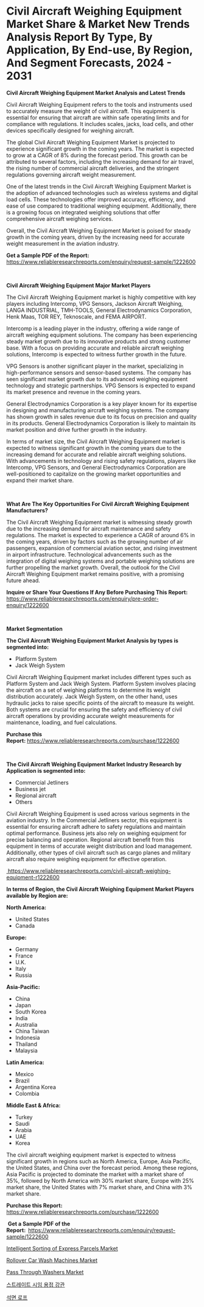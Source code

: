 <p><h1>Civil Aircraft Weighing Equipment Market Share & Market New Trends Analysis Report By Type, By Application, By End-use, By Region, And Segment Forecasts, 2024 - 2031</h1></p><p><strong>Civil Aircraft Weighing Equipment Market Analysis and Latest Trends</strong></p>
<p><p>Civil Aircraft Weighing Equipment refers to the tools and instruments used to accurately measure the weight of civil aircraft. This equipment is essential for ensuring that aircraft are within safe operating limits and for compliance with regulations. It includes scales, jacks, load cells, and other devices specifically designed for weighing aircraft.</p><p>The global Civil Aircraft Weighing Equipment Market is projected to experience significant growth in the coming years. The market is expected to grow at a CAGR of 8% during the forecast period. This growth can be attributed to several factors, including the increasing demand for air travel, the rising number of commercial aircraft deliveries, and the stringent regulations governing aircraft weight measurement.</p><p>One of the latest trends in the Civil Aircraft Weighing Equipment Market is the adoption of advanced technologies such as wireless systems and digital load cells. These technologies offer improved accuracy, efficiency, and ease of use compared to traditional weighing equipment. Additionally, there is a growing focus on integrated weighing solutions that offer comprehensive aircraft weighing services.</p><p>Overall, the Civil Aircraft Weighing Equipment Market is poised for steady growth in the coming years, driven by the increasing need for accurate weight measurement in the aviation industry.</p></p>
<p><strong>Get a Sample PDF of the Report:&nbsp;</strong> <a href="https://www.reliableresearchreports.com/enquiry/request-sample/1222600">https://www.reliableresearchreports.com/enquiry/request-sample/1222600</a></p>
<p>&nbsp;</p>
<p><strong>Civil Aircraft Weighing Equipment Major Market Players</strong></p>
<p><p>The Civil Aircraft Weighing Equipment market is highly competitive with key players including Intercomp, VPG Sensors, Jackson Aircraft Weighing, LANGA INDUSTRIAL, TMH-TOOLS, General Electrodynamics Corporation, Henk Maas, TOR REY, Teknoscale, and FEMA AIRPORT. </p><p>Intercomp is a leading player in the industry, offering a wide range of aircraft weighing equipment solutions. The company has been experiencing steady market growth due to its innovative products and strong customer base. With a focus on providing accurate and reliable aircraft weighing solutions, Intercomp is expected to witness further growth in the future.</p><p>VPG Sensors is another significant player in the market, specializing in high-performance sensors and sensor-based systems. The company has seen significant market growth due to its advanced weighing equipment technology and strategic partnerships. VPG Sensors is expected to expand its market presence and revenue in the coming years.</p><p>General Electrodynamics Corporation is a key player known for its expertise in designing and manufacturing aircraft weighing systems. The company has shown growth in sales revenue due to its focus on precision and quality in its products. General Electrodynamics Corporation is likely to maintain its market position and drive further growth in the industry.</p><p>In terms of market size, the Civil Aircraft Weighing Equipment market is expected to witness significant growth in the coming years due to the increasing demand for accurate and reliable aircraft weighing solutions. With advancements in technology and rising safety regulations, players like Intercomp, VPG Sensors, and General Electrodynamics Corporation are well-positioned to capitalize on the growing market opportunities and expand their market share.</p></p>
<p>&nbsp;</p>
<p><strong>What Are The Key Opportunities For Civil Aircraft Weighing Equipment Manufacturers?</strong></p>
<p><p>The Civil Aircraft Weighing Equipment market is witnessing steady growth due to the increasing demand for aircraft maintenance and safety regulations. The market is expected to experience a CAGR of around 6% in the coming years, driven by factors such as the growing number of air passengers, expansion of commercial aviation sector, and rising investment in airport infrastructure. Technological advancements such as the integration of digital weighing systems and portable weighing solutions are further propelling the market growth. Overall, the outlook for the Civil Aircraft Weighing Equipment market remains positive, with a promising future ahead.</p></p>
<p><strong>Inquire or Share Your Questions If Any Before Purchasing This Report:</strong> <a href="https://www.reliableresearchreports.com/enquiry/pre-order-enquiry/1222600">https://www.reliableresearchreports.com/enquiry/pre-order-enquiry/1222600</a></p>
<p>&nbsp;</p>
<p><strong>Market Segmentation</strong></p>
<p><strong>The Civil Aircraft Weighing Equipment Market Analysis by types is segmented into:</strong></p>
<p><ul><li>Platform System</li><li>Jack Weigh System</li></ul></p>
<p><p>Civil Aircraft Weighing Equipment market includes different types such as Platform System and Jack Weigh System. Platform System involves placing the aircraft on a set of weighing platforms to determine its weight distribution accurately. Jack Weigh System, on the other hand, uses hydraulic jacks to raise specific points of the aircraft to measure its weight. Both systems are crucial for ensuring the safety and efficiency of civil aircraft operations by providing accurate weight measurements for maintenance, loading, and fuel calculations.</p></p>
<p><strong>Purchase this Report:&nbsp;</strong><a href="https://www.reliableresearchreports.com/purchase/1222600">https://www.reliableresearchreports.com/purchase/1222600</a></p>
<p>&nbsp;</p>
<p><strong>The Civil Aircraft Weighing Equipment Market Industry Research by Application is segmented into:</strong></p>
<p><ul><li>Commercial Jetliners</li><li>Business jet</li><li>Regional aircraft</li><li>Others</li></ul></p>
<p><p>Civil Aircraft Weighing Equipment is used across various segments in the aviation industry. In the Commercial Jetliners sector, this equipment is essential for ensuring aircraft adhere to safety regulations and maintain optimal performance. Business jets also rely on weighing equipment for precise balancing and operation. Regional aircraft benefit from this equipment in terms of accurate weight distribution and load management. Additionally, other types of civil aircraft such as cargo planes and military aircraft also require weighing equipment for effective operation.</p></p>
<p><a href="https://www.reliableresearchreports.com/civil-aircraft-weighing-equipment-r1222600">&nbsp;https://www.reliableresearchreports.com/civil-aircraft-weighing-equipment-r1222600</a></p>
<p><strong>In terms of Region, the Civil Aircraft Weighing Equipment Market Players available by Region are:</strong></p>
<p>
    <p> <strong> North America: </strong>
        <ul>
            <li>United States</li>
            <li>Canada</li>
        </ul>
        </p> 
    <p> <strong> Europe: </strong>
        <ul>
            <li>Germany</li>
            <li>France</li>
            <li>U.K.</li>
            <li>Italy</li>
            <li>Russia</li>
        </ul>
        </p> 
    <p> <strong> Asia-Pacific: </strong>
        <ul>
            <li>China</li>
            <li>Japan</li>
            <li>South Korea</li>
            <li>India</li>
            <li>Australia</li>
            <li>China Taiwan</li>
            <li>Indonesia</li>
            <li>Thailand</li>
            <li>Malaysia</li>
        </ul>
        </p> 
    <p> <strong> Latin America: </strong>
        <ul>
            <li>Mexico</li>
            <li>Brazil</li>
            <li>Argentina Korea</li>
            <li>Colombia</li>
        </ul>
        </p> 
    <p> <strong> Middle East & Africa: </strong>
        <ul>
            <li>Turkey</li>
            <li>Saudi</li>
            <li>Arabia</li>
            <li>UAE</li>
            <li>Korea</li>
        </ul>
    </p>
    </p>
<p><p>The civil aircraft weighing equipment market is expected to witness significant growth in regions such as North America, Europe, Asia Pacific, the United States, and China over the forecast period. Among these regions, Asia Pacific is projected to dominate the market with a market share of 35%, followed by North America with 30% market share, Europe with 25% market share, the United States with 7% market share, and China with 3% market share.</p></p>
<p><strong>Purchase this Report: </strong><a href="https://www.reliableresearchreports.com/purchase/1222600">https://www.reliableresearchreports.com/purchase/1222600</a></p>
<p>&nbsp;<strong>Get a Sample PDF of the Report:&nbsp;&nbsp;</strong><a href="https://www.reliableresearchreports.com/enquiry/request-sample/1222600">https://www.reliableresearchreports.com/enquiry/request-sample/1222600</a></p>
<p><strong></strong></p>
<p><p><a href="https://github.com/joanneharris67856/Market-Research-Report-List-1/blob/main/intelligent-sorting-of-express-parcels-market.md">Intelligent Sorting of Express Parcels Market</a></p><p><a href="https://github.com/BriaAbshire/Market-Research-Report-List-1/blob/main/rollover-car-wash-machines-market.md">Rollover Car Wash Machines Market</a></p><p><a href="https://github.com/carlLane655/Market-Research-Report-List-1/blob/main/pass-through-washers-market.md">Pass Through Washers Market</a></p><p><a href="https://github.com/ThomasElmes2022/Market-Research-Report-List-2/blob/main/583560672874.md">스트레이트 시임 용접 강관</a></p><p><a href="https://github.com/risastia4/Market-Research-Report-List-2/blob/main/696673972873.md">석면 로프</a></p></p>